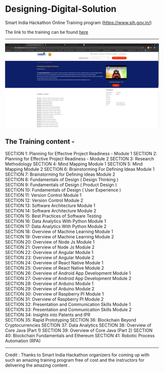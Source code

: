 # Designing-Digital-Solution
Smart India Hackathon  Online Training program (https://www.sih.gov.in/)

The link to the training can be found [here](https://swayam.gov.in/nd2_aic19_de01/preview)

--- 
![Screenshot](sih_training.png)

## The Training content -
SECTION 1:  Planning for Effective Project Readiness - Module 1
SECTION 2:  Planning for Effective Project Readiness - Module 2
SECTION 3:  Research Methodology
SECTION 4:  Mind Mapping Module 1
SECTION 5:  Mind Mapping Module 2
SECTION 6:  Brainstorming For Defining Ideas Module 1                         
SECTION 7:  Brainstorming for Defining Ideas Module 2                          
SECTION 8:  Fundamentals of Design ( Design Thinking )                        
SECTION 9:  Fundamentals of Design ( Product Design )                         
SECTION 10:  Fundamentals of Design ( User Experience )                          
SECTION 11:  Version Control Module 1                           
SECTION 12:  Version Control Module 2                           
SECTION 13:  Software Architecture Module 1                          
SECTION 14:  Software Architecture Module 2                          
SECTION 15:  Best Practices of Software Testing                         
SECTION 16:  Data Analytics With Python Module 1                           
SECTION 17:  Data Analytics With Python Module 2                           
SECTION 18:  Overview of Machine Learning Module 1                          
SECTION 19:  Overview of Machine Learning Module 2                           
SECTION 20:  Overview of  Node Js Module 1                          
SECTION 21:  Overview of  Node Js Module 2                          
SECTION 22:  Overview of  Angular Module 1                          
SECTION 23:  Overview of  Angular Module 2                           
SECTION 24:  Overview of  React Native Module 1                         
SECTION 25:  Overview of  React Native Module 2                          
SECTION 26:  Overview of  Android App Development Module 1                         
SECTION 27:  Overview of  Android App Development Module 2                         
SECTION 28:  Overview of  Arduino Module 1                        
SECTION 29:  Overview of  Arduino Module 2                          
SECTION 30:  Overview of  Raspberry PI Module 1                           
SECTION 31: Overview of  Raspberry PI Module 2                           
SECTION 32:  Presentation and Communication Skills Module 1                           
SECTION 33:  Presentation and Communication Skills Module 2                          
SECTION 34:  Insights into Patents and IPR                          
SECTION 35:  Rapid Prototyping
SECTION 36:  Blockchain Beyond Cryptocurrencies
SECTION 37:  Data Analytics
SECTION 38:  Overview of Core Java (Part 1) 
SECTION 39:  Overview of Core Java (Part 2) 
SECTION 40:  Blockchain Fundamentals and Ethereum
SECTION 41:  Robotic Process Automation (RPA)

---
Credit : Thanks to Smart India Hackathon organizers for coming up with such an amazing training program free of cost and the instructors for delivering the amazing content .
